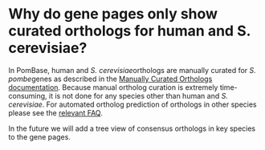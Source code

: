 # Why do gene pages only show curated orthologs for human and S. cerevisiae?
<!-- pombase_categories: Gene Page,Genome Statistics and Lists,Orthology -->

In PomBase, human and *S. cerevisiae*orthologs are manually curated for
*S. pombe*genes as described in the [Manually Curated Orthologs documentation](/documentation/orthologs). Because manual ortholog
curation is extremely time-consuming, it is not done for any species
other than human and *S. cerevisiae*. For automated ortholog prediction
of orthologs in other species please see the [relevant FAQ](/faq/how-can-i-find-s-pombe-orthologs-species-other-human-and-s-cerevisiae).

In the future we will add a tree view of consensus orthologs in key
species to the gene pages.

